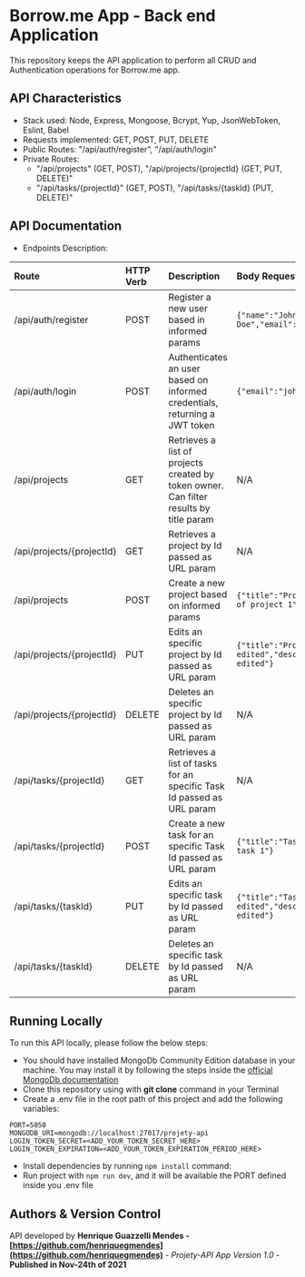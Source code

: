 # Borrow.me App - Back end Application

This repository keeps the API application to perform all CRUD and Authentication operations for Borrow.me app.

## API Characteristics

* Stack used: Node, Express, Mongoose, Bcrypt, Yup, JsonWebToken, Eslint, Babel
* Requests implemented: GET, POST, PUT, DELETE
* Public Routes: "/api/auth/register", "/api/auth/login"
* Private Routes:
  * "/api/projects" (GET, POST), "/api/projects/{projectId} (GET, PUT, DELETE)"
  * "/api/tasks/{projectId}" (GET, POST), "/api/tasks/{taskId} (PUT, DELETE)"

## API Documentation

* Endpoints Description:

|   Route      |  HTTP Verb     |  Description  |  Body Request |  Example Response |  Status Code |
| :---         | :---           | :---          | :---          | :---              | :---         |
| /api/auth/register |   POST     | Register a new user based in informed params  |  ````{"name":"John Doe","email":"john@doe.com","password":"123456"}```` | ````{"_id":15,"name":"John Doe","email":"john@doe.com"}``` | 201 |
| /api/auth/login   |     POST     | Authenticates an user based on informed credentials, returning a JWT token  | ````{"email":"john@doe.com","password":"123456"}```` | ````{"token":"eyJhbGciOiJIUzI1NiIsInR5cCI6IkpXVCJ9.eyJleHAiOjE2MzA4Njk2NzIsImlzcyI6IjE1In0.ZrpH4tzt2qdDtTFynj3ez2rIl8KM9cvmkI5AO1JOKps","role":"User"}```` | 200 |
| /api/projects  |   GET   | Retrieves a list of projects created by token owner. Can filter results by title param | N/A | ````[{"_id":"619d47d7019101e90cca69a2","title":"Project 1","description":"Description project 1","tasks":[],"owner":"6197f5cd6dc9fbeac71d55d1","createdAt":"2021-11-23T19:58:15.274Z","updatedAt":"2021-11-23T19:58:15.274Z","__v":0}]```` | 200 |
| /api/projects/{projectId}  |   GET   | Retrieves a project by Id passed as URL param  | N/A | ````{"_id":"619d47d7019101e90cca69a2","title":"Project 1","description":"Description project 1","tasks":[],"owner":"6197f5cd6dc9fbeac71d55d1","createdAt":"2021-11-23T19:58:15.274Z","updatedAt":"2021-11-23T19:58:15.274Z","__v":0}```` | 200 |
| /api/projects  |   POST   | Create a new project based on informed params | ````{"title":"Project 1","description":"Description of project 1"}```` | ````{"_id":"619d47d7019101e90cca69a2","title":"Project 1","description":"Description project 1","tasks":[],"owner":"6197f5cd6dc9fbeac71d55d1","createdAt":"2021-11-23T19:58:15.274Z","updatedAt":"2021-11-23T19:58:15.274Z","__v":0}```` | 201 |
| /api/projects/{projectId}  |   PUT   | Edits an specific project by Id passed as URL param | ````{"title":"Project 1 edited","description":"Description of project 1 edited"}```` | ````{"_id":"619d47d7019101e90cca69a2","title":"Project 1 edited","description":"Description project 1 edited","tasks":[],"owner":"6197f5cd6dc9fbeac71d55d1","createdAt":"2021-11-23T19:58:15.274Z","updatedAt":"2021-11-23T19:59:15.274Z","__v":0}```` | 200 |
| /api/projects/{projectId}  |   DELETE   | Deletes an specific project by Id passed as URL param | N/A | N/A | 204 |
| /api/tasks/{projectId}  |   GET   | Retrieves a list of tasks for an specific Task Id passed as URL param | N/A | ````[{"_id":"619d47d7019101e90cca69a2","title":"Task 1","description":"Description task 1","project":"6197f5cd6dc9fbeac71d55d1","createdAt":"2021-11-23T19:58:15.274Z","updatedAt":"2021-11-23T19:58:15.274Z","__v":0}]```` | 200 |
| /api/tasks/{projectId}  |   POST   | Create a new task for an specific Task Id passed as URL param | ````{"title":"Task 1","description":"Description of task 1"}```` | ````{"_id":"619d47d7019101e90cca69a2","title":"Task 1","description":"Description task 1","project":"6197f5cd6dc9fbeac71d55d1","createdAt":"2021-11-23T19:58:15.274Z","updatedAt":"2021-11-23T19:58:15.274Z","__v":0}```` | 201 |
| /api/tasks/{taskId}  |   PUT   | Edits an specific task by Id passed as URL param | ````{"title":"Task 1 edited","description":"Description of task 1 edited"}```` | ````{"_id":"619d47d7019101e90cca69a2","title":"Task 1 edited","description":"Description task 1 edited","project":"6197f5cd6dc9fbeac71d55d1","createdAt":"2021-11-23T19:58:15.274Z","updatedAt":"2021-11-23T19:59:15.274Z","__v":0}```` | 200 |
| /api/tasks/{taskId}  |   DELETE   | Deletes an specific task by Id passed as URL param | N/A | N/A | 204 |

## Running Locally

To run this API locally, please follow the below steps:

* You should have installed MongoDb Community Edition database in your machine. You may install it by following the steps inside the [official MongoDb documentation](https://docs.mongodb.com/manual/administration/install-community/)
* Clone this repository using with **git clone** command in your Terminal
* Create a .env file in the root path of this project and add the following variables:
````text
PORT=5050
MONGODB_URI=mongodb://localhost:27017/projety-api
LOGIN_TOKEN_SECRET=<ADD_YOUR_TOKEN_SECRET_HERE>
LOGIN_TOKEN_EXPIRATION=<ADD_YOUR_TOKEN_EXPIRATION_PERIOD_HERE>
````
* Install dependencies by running `npm install` command:
* Run project with `npm run dev`, and it will be available the PORT defined inside you .env file

## Authors & Version Control

API developed by **Henrique Guazzelli Mendes - [https://github.com/henriquegmendes](https://github.com/henriquegmendes)** - *Projety-API App Version 1.0* - **Published in Nov-24th of 2021**
